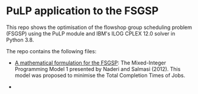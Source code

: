 # PuLP application to the FSGSP

This repo shows the optimisation of the flowshop group scheduling problem (FSGSP) using the PuLP module and IBM's ILOG CPLEX 12.0 solver in Python 3.8.

The repo contains the following files:

* [A mathematical formulation for the FSGSP](https://github.com/scaceres21/pulp_application_fsgsp/blob/main/Mixed-Integer%20Programming%20Model%20for%20the%20FSGSP.ipynb): The Mixed-Integer Programming Model 1 presented by Naderi and Salmasi (2012). This model was proposed to minimise the Total Completion Times of Jobs.

* 
